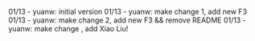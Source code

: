 01/13 - yuanw: initial version
01/13 - yuanw: make change 1, add new F3
01/13 - yuanw: make change 2, add new F3 && remove README
01/13 - yuanw: make change  , add Xiao Liu!
